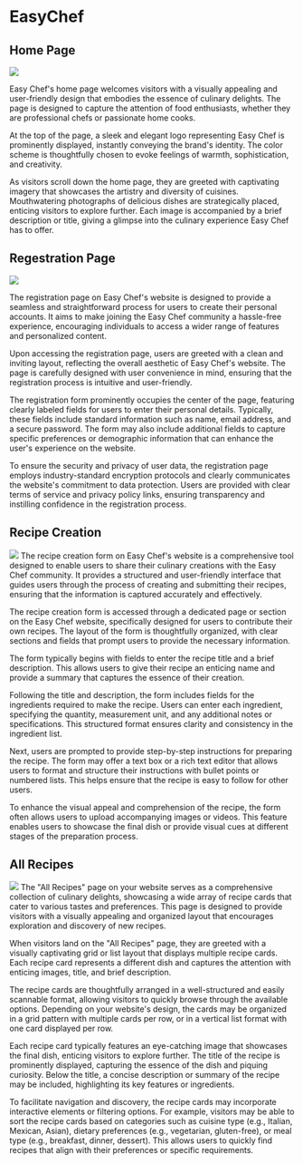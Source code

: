# EasyChef

<h2> Home Page </h2>
<image src="https://github.com/Beh5611/EasyChef/assets/86588271/acf810e7-f8ac-4bcf-834d-9fa1af028a02" />

Easy Chef's home page welcomes visitors with a visually appealing and user-friendly design that embodies the essence of culinary delights. The page is designed to capture the attention of food enthusiasts, whether they are professional chefs or passionate home cooks.

At the top of the page, a sleek and elegant logo representing Easy Chef is prominently displayed, instantly conveying the brand's identity. The color scheme is thoughtfully chosen to evoke feelings of warmth, sophistication, and creativity.

As visitors scroll down the home page, they are greeted with captivating imagery that showcases the artistry and diversity of cuisines. Mouthwatering photographs of delicious dishes are strategically placed, enticing visitors to explore further. Each image is accompanied by a brief description or title, giving a glimpse into the culinary experience Easy Chef has to offer.

<h2> Regestration Page </h2>
<image src="https://github.com/Beh5611/EasyChef/assets/86588271/6a40ec4a-bdf2-4081-a61e-a4d8f099fe89"/>

The registration page on Easy Chef's website is designed to provide a seamless and straightforward process for users to create their personal accounts. It aims to make joining the Easy Chef community a hassle-free experience, encouraging individuals to access a wider range of features and personalized content.

Upon accessing the registration page, users are greeted with a clean and inviting layout, reflecting the overall aesthetic of Easy Chef's website. The page is carefully designed with user convenience in mind, ensuring that the registration process is intuitive and user-friendly.

The registration form prominently occupies the center of the page, featuring clearly labeled fields for users to enter their personal details. Typically, these fields include standard information such as name, email address, and a secure password. The form may also include additional fields to capture specific preferences or demographic information that can enhance the user's experience on the website.

To ensure the security and privacy of user data, the registration page employs industry-standard encryption protocols and clearly communicates the website's commitment to data protection. Users are provided with clear terms of service and privacy policy links, ensuring transparency and instilling confidence in the registration process.

<h2> Recipe Creation </h2>
<image src="https://github.com/Beh5611/EasyChef/assets/86588271/ac5453b6-1ac2-46a0-88b8-b784d5fe4720" />
The recipe creation form on Easy Chef's website is a comprehensive tool designed to enable users to share their culinary creations with the Easy Chef community. It provides a structured and user-friendly interface that guides users through the process of creating and submitting their recipes, ensuring that the information is captured accurately and effectively.
  
The recipe creation form is accessed through a dedicated page or section on the Easy Chef website, specifically designed for users to contribute their own recipes. The layout of the form is thoughtfully organized, with clear sections and fields that prompt users to provide the necessary information.

The form typically begins with fields to enter the recipe title and a brief description. This allows users to give their recipe an enticing name and provide a summary that captures the essence of their creation.

Following the title and description, the form includes fields for the ingredients required to make the recipe. Users can enter each ingredient, specifying the quantity, measurement unit, and any additional notes or specifications. This structured format ensures clarity and consistency in the ingredient list.

Next, users are prompted to provide step-by-step instructions for preparing the recipe. The form may offer a text box or a rich text editor that allows users to format and structure their instructions with bullet points or numbered lists. This helps ensure that the recipe is easy to follow for other users.

To enhance the visual appeal and comprehension of the recipe, the form often allows users to upload accompanying images or videos. This feature enables users to showcase the final dish or provide visual cues at different stages of the preparation process.

<h2> All Recipes </h2>
<image src="https://github.com/Beh5611/EasyChef/assets/86588271/743775fc-bc41-4fc3-bf85-97ba5c3b7742" />
The "All Recipes" page on your website serves as a comprehensive collection of culinary delights, showcasing a wide array of recipe cards that cater to various tastes and preferences. This page is designed to provide visitors with a visually appealing and organized layout that encourages exploration and discovery of new recipes.

When visitors land on the "All Recipes" page, they are greeted with a visually captivating grid or list layout that displays multiple recipe cards. Each recipe card represents a different dish and captures the attention with enticing images, title, and brief description.

The recipe cards are thoughtfully arranged in a well-structured and easily scannable format, allowing visitors to quickly browse through the available options. Depending on your website's design, the cards may be organized in a grid pattern with multiple cards per row, or in a vertical list format with one card displayed per row.

Each recipe card typically features an eye-catching image that showcases the final dish, enticing visitors to explore further. The title of the recipe is prominently displayed, capturing the essence of the dish and piquing curiosity. Below the title, a concise description or summary of the recipe may be included, highlighting its key features or ingredients.

To facilitate navigation and discovery, the recipe cards may incorporate interactive elements or filtering options. For example, visitors may be able to sort the recipe cards based on categories such as cuisine type (e.g., Italian, Mexican, Asian), dietary preferences (e.g., vegetarian, gluten-free), or meal type (e.g., breakfast, dinner, dessert). This allows users to quickly find recipes that align with their preferences or specific requirements.

